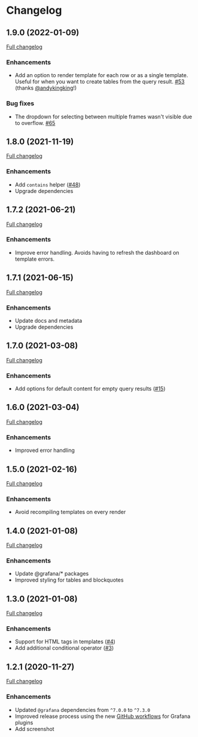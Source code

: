 # Changelog

## 1.9.0 (2022-01-09)

[Full changelog](https://github.com/marcusolsson/grafana-dynamictext-panel/compare/v1.8.0...v1.9.0)

### Enhancements

- Add an option to render template for each row or as a single template. Useful for when you want to create tables from the query result. [#53](https://github.com/marcusolsson/grafana-dynamictext-panel/pull/53) (thanks [@andykingking](https://github.com/andykingking)!)

### Bug fixes

- The dropdown for selecting between multiple frames wasn't visible due to overflow. [#65](https://github.com/marcusolsson/grafana-dynamictext-panel/issues/65)

## 1.8.0 (2021-11-19)

[Full changelog](https://github.com/marcusolsson/grafana-dynamictext-panel/compare/v1.7.2...v1.8.0)

### Enhancements

- Add `contains` helper ([#48](https://github.com/marcusolsson/grafana-dynamictext-panel/issues/48))
- Upgrade dependencies

## 1.7.2 (2021-06-21)

[Full changelog](https://github.com/marcusolsson/grafana-dynamictext-panel/compare/v1.7.1...v1.7.2)

### Enhancements

- Improve error handling. Avoids having to refresh the dashboard on template errors.

## 1.7.1 (2021-06-15)

[Full changelog](https://github.com/marcusolsson/grafana-dynamictext-panel/compare/v1.7.0...v1.7.1)

### Enhancements

- Update docs and metadata
- Upgrade dependencies

## 1.7.0 (2021-03-08)

[Full changelog](https://github.com/marcusolsson/grafana-dynamictext-panel/compare/v1.6.0...v1.7.0)

### Enhancements

- Add options for default content for empty query results ([#15](https://github.com/marcusolsson/grafana-dynamictext-panel/issues/15))

## 1.6.0 (2021-03-04)

[Full changelog](https://github.com/marcusolsson/grafana-dynamictext-panel/compare/v1.5.0...v1.6.0)

### Enhancements

- Improved error handling

## 1.5.0 (2021-02-16)

[Full changelog](https://github.com/marcusolsson/grafana-dynamictext-panel/compare/v1.4.0...v1.5.0)

### Enhancements

- Avoid recompiling templates on every render

## 1.4.0 (2021-01-08)

[Full changelog](https://github.com/marcusolsson/grafana-dynamictext-panel/compare/v1.3.0...v1.4.0)

### Enhancements

- Update @grafana/* packages
- Improved styling for tables and blockquotes

## 1.3.0 (2021-01-08)

[Full changelog](https://github.com/marcusolsson/grafana-dynamictext-panel/compare/v1.2.1...v1.3.0)

### Enhancements

- Support for HTML tags in templates ([#4](https://github.com/marcusolsson/grafana-dynamictext-panel/issues/4))
- Add additional conditional operator ([#3](https://github.com/marcusolsson/grafana-dynamictext-panel/issues/3))

## 1.2.1 (2020-11-27)

[Full changelog](https://github.com/marcusolsson/grafana-dynamictext-panel/compare/v1.2.0...v1.2.1)

### Enhancements

- Updated `@grafana` dependencies from `^7.0.0` to `^7.3.0`
- Improved release process using the new [GitHub workflows](https://github.com/grafana/plugin-workflows) for Grafana plugins
- Add screenshot
